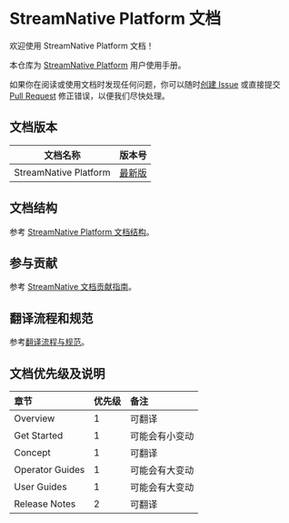 # StreamNative Platform 文档



欢迎使用 StreamNative Platform 文档！

本仓库为 [StreamNative Platform](https://streamnative.io/en/platform) 用户使用手册。

如果你在阅读或使用文档时发现任何问题，你可以随时[创建 Issue](https://github.com/streamnative/snp-cn/issues/new/choose) 或直接提交 [Pull Request](https://github.com/streamnative/snp-cn/blob/master/CONTRIBUTING) 修正错误，以便我们尽快处理。

## 文档版本

| 文档名称 | 版本号 |
| -- | -- |
| StreamNative Platform | [最新版](https://docs.streamnative.io/platform/latest/overview) | 

## 文档结构

参考 [StreamNative Platform 文档结构](/sn-platform-structure.md)。

## 参与贡献

参考 [StreamNative 文档贡献指南](/CONTRIBUTING.md)。

## 翻译流程和规范

参考[翻译流程与规范](workflow-guidelines.md)。

## 文档优先级及说明

章节 | 优先级 | 备注  
:-----|:-----------|:---------
Overview         | 1 | 可翻译
Get Started      | 1 | 可能会有小变动
Concept          | 1 | 可翻译
Operator Guides  | 1 | 可能会有大变动
User Guides      | 1 | 可能会有大变动
Release Notes    | 2 | 可翻译 
